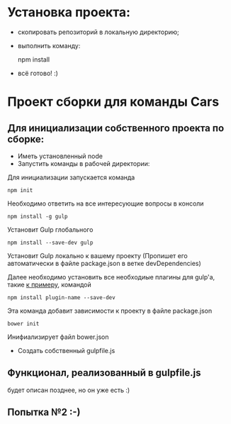 # Установка проекта:
* скопировать репозиторий в локальную директорию;
* выполнить команду:

	npm install

* всё готово! :)


# Проект сборки для команды Cars

## Для инициализации собственного проекта по сборке:

* Иметь установленный node
* Запустить команды в рабочей директории:

Для инициализации запускается команда

	npm init

Необходимо ответить на все интересующие вопросы в консоли

	npm install -g gulp

Установит Gulp глобального

	npm install --save-dev gulp

Установит Gulp локально к вашему проекту (Пропишет его автоматически в файле package.json в ветке devDependencies)

Далее необходимо установить все необходиые плагины для gulp'а, такие [к примеру](https://habrahabr.ru/post/252745/), командой

	npm install plugin-name --save-dev

Эта команда добавит зависимости к проекту в файле package.json

	bower init

Инифиализирует файл bower.json

* Создать собственный gulpfile.js

## Функционал, реализованный в gulpfile.js
будет описан позднее, но он уже есть :)

## Попытка №2 :-)
